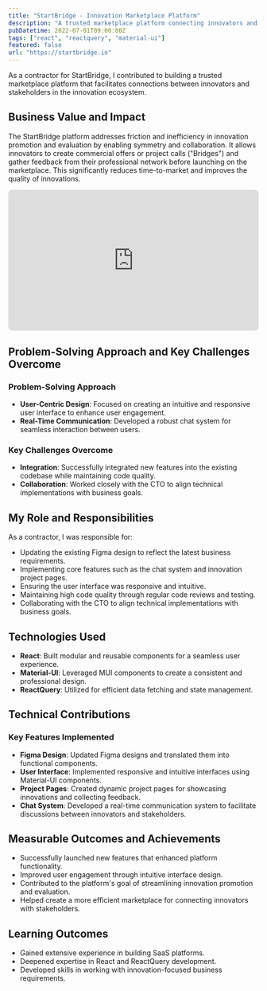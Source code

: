 ```yaml
---
title: "StartBridge - Innovation Marketplace Platform"
description: "A trusted marketplace platform connecting innovators and stakeholders."
pubDatetime: 2022-07-01T09:00:00Z
tags: ["react", "reactquery", "material-ui"]
featured: false
url: "https://startbridge.io"
---
```


As a contractor for StartBridge, I contributed to building a trusted marketplace platform that facilitates connections between innovators and stakeholders in the innovation ecosystem.

## Business Value and Impact

The StartBridge platform addresses friction and inefficiency in innovation promotion and evaluation by enabling symmetry and collaboration. It allows innovators to create commercial offers or project calls ("Bridges") and gather feedback from their professional network before launching on the marketplace. This significantly reduces time-to-market and improves the quality of innovations.

<div style="position: relative; padding-bottom: 56.25%; height: 0; overflow: hidden; max-width: 100%; border-radius: 8px;">
  <iframe
    style="position: absolute; top: 0; left: 0; width: 100%; height: 100%;"
    src="https://www.youtube.com/embed/v4jvRmYv5R0"
    frameborder="0"
    allow="accelerometer; autoplay; clipboard-write; encrypted-media; gyroscope; picture-in-picture"
    allowfullscreen
  ></iframe>
</div>

## Problem-Solving Approach and Key Challenges Overcome

### Problem-Solving Approach

- **User-Centric Design**: Focused on creating an intuitive and responsive user interface to enhance user engagement.
- **Real-Time Communication**: Developed a robust chat system for seamless interaction between users.

### Key Challenges Overcome

- **Integration**: Successfully integrated new features into the existing codebase while maintaining code quality.
- **Collaboration**: Worked closely with the CTO to align technical implementations with business goals.

## My Role and Responsibilities

As a contractor, I was responsible for:

- Updating the existing Figma design to reflect the latest business requirements.
- Implementing core features such as the chat system and innovation project pages.
- Ensuring the user interface was responsive and intuitive.
- Maintaining high code quality through regular code reviews and testing.
- Collaborating with the CTO to align technical implementations with business goals.

## Technologies Used

- **React**: Built modular and reusable components for a seamless user experience.
- **Material-UI**: Leveraged MUI components to create a consistent and professional design.
- **ReactQuery**: Utilized for efficient data fetching and state management.

## Technical Contributions

### Key Features Implemented

- **Figma Design**: Updated Figma designs and translated them into functional components.
- **User Interface**: Implemented responsive and intuitive interfaces using Material-UI components.
- **Project Pages**: Created dynamic project pages for showcasing innovations and collecting feedback.
- **Chat System**: Developed a real-time communication system to facilitate discussions between innovators and stakeholders.

## Measurable Outcomes and Achievements

- Successfully launched new features that enhanced platform functionality.
- Improved user engagement through intuitive interface design.
- Contributed to the platform's goal of streamlining innovation promotion and evaluation.
- Helped create a more efficient marketplace for connecting innovators with stakeholders.

## Learning Outcomes

- Gained extensive experience in building SaaS platforms.
- Deepened expertise in React and ReactQuery development.
- Developed skills in working with innovation-focused business requirements.

